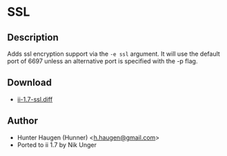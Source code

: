 SSL
===

Description
-----------

Adds ssl encryption support via the `-e ssl` argument. It will use the default port of 6697 unless
an alternative port is specified with the -p flag.

Download
--------

* [ii-1.7-ssl.diff](ii-1.7-ssl.diff)

Author
------

* Hunter Haugen (Hunner) <[h.haugen@gmail.com](mailto:h.haugen@gmail.com)>
* Ported to ii 1.7 by Nik Unger
